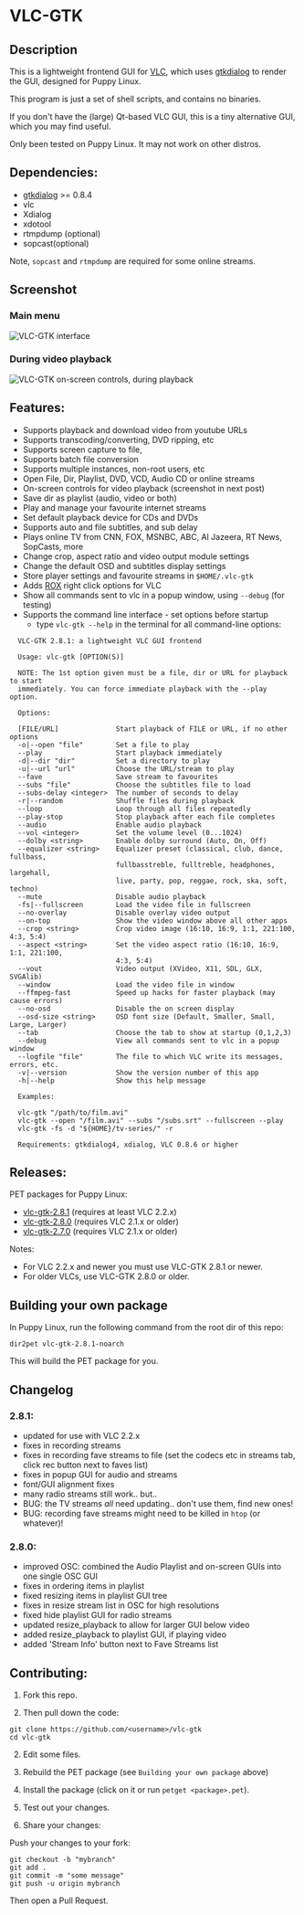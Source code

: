 # VLC-GTK

## Description

This is a lightweight frontend GUI for [VLC](https://www.videolan.org/index.en-GB.html),
which uses [gtkdialog](https://github.com/01micko/gtkdialog/) to render the GUI,
designed for Puppy Linux.

This program is just a set of shell scripts, and contains no binaries.

If you don't have the (large) Qt-based VLC GUI, this is a tiny alternative GUI,
which you may find useful.

Only been tested on Puppy Linux. It may not work on other distros.

## Dependencies:

- [gtkdialog](https://github.com/01micko/gtkdialog/) >= 0.8.4
- vlc
- Xdialog
- xdotool
- rtmpdump (optional)
- sopcast(optional)

Note, `sopcast` and `rtmpdump` are required for some online streams.

## Screenshot

### Main menu

![VLC-GTK interface](vlc-gtk.gif)

### During video playback

![VLC-GTK on-screen controls, during playback](vlc-gtk-playback.png)

## Features:

- Supports playback and download video from youtube URLs
- Supports transcoding/converting, DVD ripping, etc
- Supports screen capture to file,
- Supports batch file conversion
- Supports multiple instances, non-root users, etc
- Open File, Dir, Playlist, DVD, VCD, Audio CD or online streams
- On-screen controls for video playback (screenshot in next post)
- Save dir as playlist (audio, video or both)
- Play and manage your favourite internet streams
- Set default playback device for CDs and DVDs
- Supports auto and file subtitles, and sub delay
- Plays online TV from CNN, FOX, MSNBC, ABC, Al Jazeera, RT News, SopCasts, more
- Change crop, aspect ratio and video output module settings
- Change the default OSD and subtitles display settings
- Store player settings and favourite streams in `$HOME/.vlc-gtk`
- Adds [ROX](https://www.linuxlinks.com/rox-filer/) right click options for VLC
- Show all commands sent to vlc in a popup window, using `--debug` (for testing)
- Supports the command line interface - set options before startup
  - type `vlc-gtk --help` in the terminal for all command-line options:

```
  VLC-GTK 2.8.1: a lightweight VLC GUI frontend

  Usage: vlc-gtk [OPTION(S)]

  NOTE: The 1st option given must be a file, dir or URL for playback to start
  immediately. You can force immediate playback with the --play option.

  Options:

  [FILE/URL]              Start playback of FILE or URL, if no other options
  -o|--open "file"        Set a file to play
  --play                  Start playback immediately
  -d|--dir "dir"          Set a directory to play
  -u|--url "url"          Choose the URL/stream to play
  --fave                  Save stream to favourites
  --subs "file"           Choose the subtitles file to load
  --subs-delay <integer>  The number of seconds to delay
  -r|--random             Shuffle files during playback
  --loop                  Loop through all files repeatedly
  --play-stop             Stop playback after each file completes
  --audio                 Enable audio playback
  --vol <integer>         Set the volume level (0...1024)
  --dolby <string>        Enable dolby surround (Auto, On, Off)
  --equalizer <string>    Equalizer preset (classical, club, dance, fullbass,
                          fullbasstreble, fulltreble, headphones, largehall,
                          live, party, pop, reggae, rock, ska, soft, techno)
  --mute                  Disable audio playback
  -fs|--fullscreen        Load the video file in fullscreen
  --no-overlay            Disable overlay video output
  --on-top                Show the video window above all other apps
  --crop <string>         Crop video image (16:10, 16:9, 1:1, 221:100, 4:3, 5:4)
  --aspect <string>       Set the video aspect ratio (16:10, 16:9, 1:1, 221:100,
                          4:3, 5:4)
  --vout                  Video output (XVideo, X11, SDL, GLX, SVGAlib)
  --window                Load the video file in window
  --ffmpeg-fast           Speed up hacks for faster playback (may cause errors)
  --no-osd                Disable the on screen display
  --osd-size <string>     OSD font size (Default, Smaller, Small, Large, Larger)
  --tab                   Choose the tab to show at startup (0,1,2,3)
  --debug                 View all commands sent to vlc in a popup window
  --logfile "file"        The file to which VLC write its messages, errors, etc.
  -v|--version            Show the version number of this app
  -h|--help               Show this help message

  Examples:

  vlc-gtk "/path/to/film.avi"
  vlc-gtk --open "/film.avi" --subs "/subs.srt" --fullscreen --play
  vlc-gtk -fs -d "${HOME}/tv-series/" -r

  Requirements: gtkdialog4, xdialog, VLC 0.8.6 or higher
```

## Releases:

PET packages for Puppy Linux:

- [vlc-gtk-2.8.1](http://murga-linux.com/puppy/viewtopic.php?mode=attach&id=111858) (requires at least VLC 2.2.x)
- [vlc-gtk-2.8.0](http://murga-linux.com/puppy/viewtopic.php?mode=attach&id=70539) (requires VLC 2.1.x or older)
- [vlc-gtk-2.7.0](http://murga-linux.com/puppy/viewtopic.php?mode=attach&id=65154) (requires VLC 2.1.x or older)

Notes:

- For VLC 2.2.x and newer you must use VLC-GTK 2.8.1 or newer.
- For older VLCs, use VLC-GTK 2.8.0 or older.

## Building your own package

In Puppy Linux, run the following command from the root dir of this repo:

```shell
dir2pet vlc-gtk-2.8.1-noarch
```

This will build the PET package for you.

## Changelog

### 2.8.1:

- updated for use with VLC 2.2.x
- fixes in recording streams
- fixes in recording fave streams to file (set the codecs etc in streams tab, click rec button next to faves list)
- fixes in popup GUI for audio and streams
- font/GUI alignment fixes
- many radio streams still work.. but..
- BUG: the TV streams _all_ need updating.. don't use them, find new ones!
- BUG: recording fave streams might need to be killed in `htop` (or whatever)!

### 2.8.0:

- improved OSC: combined the Audio Playlist and on-screen GUIs into one single OSC GUI
- fixes in ordering items in playlist
- fixed resizing items in playlist GUI tree
- fixes in resize stream list in OSC for high resolutions
- fixed hide playlist GUI for radio streams
- updated resize_playback to allow for larger GUI below video
- added resize_playback to playlist GUI, if playing video
- added 'Stream Info' button next to Fave Streams list

## Contributing:

1. Fork this repo.

2. Then pull down the code:

```shell
git clone https://github.com/<username>/vlc-gtk
cd vlc-gtk
```

2. Edit some files.

3. Rebuild the PET package (see `Building your own package` above)

4. Install the package (click on it or run `petget <package>.pet`).

5. Test out your changes.

6. Share your changes:

Push your changes to your fork:

```shell
git checkout -b "mybranch"
git add .
git commit -m "some message"
git push -u origin mybranch
```

Then open a Pull Request.
